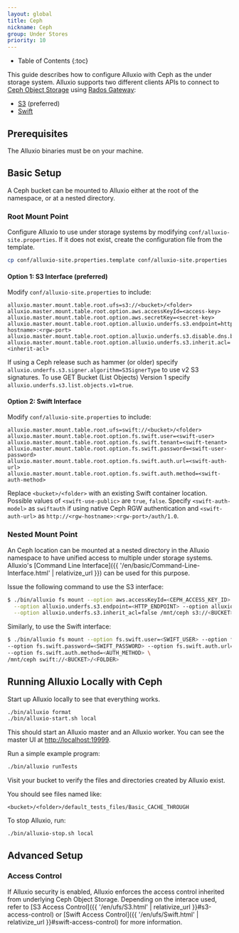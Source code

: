 ```yaml
---
layout: global
title: Ceph
nickname: Ceph
group: Under Stores
priority: 10
---
```


* Table of Contents
{:toc}

This guide describes how to configure Alluxio with Ceph as the under storage system. Alluxio supports
two different clients APIs to connect to [Ceph Object Storage](http://ceph.com/ceph-storage/object-storage/)
using [Rados Gateway](http://docs.ceph.com/docs/master/radosgw/):
- [S3](http://docs.aws.amazon.com/AmazonS3/latest/API/Welcome.html) (preferred)
- [Swift](http://docs.openstack.org/developer/swift/)

## Prerequisites

<!-- ALLUXIO CS REPLACE -->
<!-- The Alluxio binaries must be on your machine. You can either -->
<!-- [compile Alluxio]({{ '/en/contributor/Building-Alluxio-From-Source.html' | relativize_url }}), or -->
<!-- [download the binaries locally]({{ '/en/deploy/Running-Alluxio-Locally.html' | relativize_url }}). -->
<!-- ALLUXIO CS WITH -->
The Alluxio binaries must be on your machine.
<!-- ALLUXIO CS END -->

## Basic Setup

A Ceph bucket can be mounted to Alluxio either at the root of the namespace, or at a nested directory.

### Root Mount Point

Configure Alluxio to use under storage systems by modifying
`conf/alluxio-site.properties`. If it does not exist, create the configuration file from the
template.

```bash
cp conf/alluxio-site.properties.template conf/alluxio-site.properties
```

#### Option 1: S3 Interface (preferred)

Modify `conf/alluxio-site.properties` to include:

```properties
alluxio.master.mount.table.root.ufs=s3://<bucket>/<folder>
alluxio.master.mount.table.root.option.aws.accessKeyId=<access-key>
alluxio.master.mount.table.root.option.aws.secretKey=<secret-key>
alluxio.master.mount.table.root.option.alluxio.underfs.s3.endpoint=http://<rgw-hostname>:<rgw-port>
alluxio.master.mount.table.root.option.alluxio.underfs.s3.disable.dns.buckets=true
alluxio.master.mount.table.root.option.alluxio.underfs.s3.inherit.acl=<inherit-acl>
```

If using a Ceph release such as hammer (or older) specify `alluxio.underfs.s3.signer.algorithm=S3SignerType`
to use v2 S3 signatures. To use GET Bucket (List Objects) Version 1 specify
`alluxio.underfs.s3.list.objects.v1=true`.

#### Option 2: Swift Interface
Modify `conf/alluxio-site.properties` to include:

```properties
alluxio.master.mount.table.root.ufs=swift://<bucket>/<folder>
alluxio.master.mount.table.root.option.fs.swift.user=<swift-user>
alluxio.master.mount.table.root.option.fs.swift.tenant=<swift-tenant>
alluxio.master.mount.table.root.option.fs.swift.password=<swift-user-password>
alluxio.master.mount.table.root.option.fs.swift.auth.url=<swift-auth-url>
alluxio.master.mount.table.root.option.fs.swift.auth.method=<swift-auth-method>
```
Replace `<bucket>/<folder>` with an existing Swift container location. Possible values of `<swift-use-public>` are
`true`, `false`. Specify `<swift-auth-model>` as `swiftauth` if using native Ceph RGW authentication and `<swift-auth-url>`
as `http://<rgw-hostname>:<rgw-port>/auth/1.0`.

### Nested Mount Point

An Ceph location can be mounted at a nested directory in the Alluxio namespace to have unified access
to multiple under storage systems. Alluxio's [Command Line Interface]({{ '/en/basic/Command-Line-Interface.html' | relativize_url }}) can be used for this purpose.

Issue the following command to use the S3 interface:
```bash
$ ./bin/alluxio fs mount --option aws.accessKeyId=<CEPH_ACCESS_KEY_ID> --option aws.secretKey=<CEPH_SECRET_ACCESS_KEY>\
  --option alluxio.underfs.s3.endpoint=<HTTP_ENDPOINT> --option alluxio.underfs.s3.disable.dns.buckets=true \
  --option alluxio.underfs.s3.inherit_acl=false /mnt/ceph s3://<BUCKET>/<FOLDER>
```

Similarly, to use the Swift interface:
```bash
$ ./bin/alluxio fs mount --option fs.swift.user=<SWIFT_USER> --option fs.swift.tenant=<SWIFT_TENANT> \
--option fs.swift.password=<SWIFT_PASSWORD> --option fs.swift.auth.url=<AUTH_URL> \
--option fs.swift.auth.method=<AUTH_METHOD> \
/mnt/ceph swift://<BUCKET>/<FOLDER>
```

## Running Alluxio Locally with Ceph

Start up Alluxio locally to see that everything works.

```bash
./bin/alluxio format
./bin/alluxio-start.sh local
```

This should start an Alluxio master and an Alluxio worker. You can see the master UI at
[http://localhost:19999](http://localhost:19999).

Run a simple example program:

```bash
./bin/alluxio runTests
```

Visit your bucket to verify the files and directories created by Alluxio exist.

You should see files named like:
```
<bucket>/<folder>/default_tests_files/Basic_CACHE_THROUGH
```

To stop Alluxio, run:

```bash
./bin/alluxio-stop.sh local
```

## Advanced Setup

### Access Control

If Alluxio security is enabled, Alluxio enforces the access control inherited from underlying Ceph
Object Storage. Depending on the interace used, refer to
[S3 Access Control]({{ '/en/ufs/S3.html' | relativize_url }}#s3-access-control) or
[Swift Access Control]({{ '/en/ufs/Swift.html' | relativize_url }}#swift-access-control) for more information.
